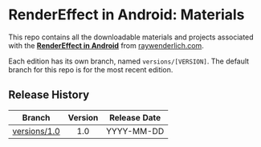 # RenderEffect in Android: Materials

This repo contains all the downloadable materials and projects associated with the **[RenderEffect in Android](https://www.raywenderlich.com/library)** from [raywenderlich.com](https://www.raywenderlich.com).

Each edition has its own branch, named `versions/[VERSION]`. The default branch for this repo is for the most recent edition.

## Release History

| Branch                                                                                  | Version | Release Date |
| --------------------------------------------------------------------------------------- |:-------:|:------------:|
| [versions/1.0](https://github.com/raywenderlich/video-rea-materials/tree/versions/1.0) | 1.0     | YYYY-MM-DD   |
